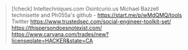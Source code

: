 


> [!check] 
> Inteltechniques.com
>Osintcurio.us
>Michael Bazzell
>technisette and Ph055a's github - https://start.me/p/wMdQMQ/tools
Twitter
>https://www.trustedsec.com/social-engineer-toolkit-set/
>https://thispersondoesnotexist.com/
>https://www.carvana.com/trades/new?licenseplate=HACKER&state=CA 